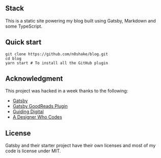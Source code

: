 ## Stack

This is a static site powering my blog built using Gatsby, Markdown and some TypeScript.

## Quick start

```
git clone https://github.com/n0shake/blog.git
cd blog
yarn start # To install all the GitHub plugin
```

## Acknowledgment

This project was hacked in a week thanks to the following:

- [Gatsby](https://www.gatsbyjs.com/)
- [Gatsby GoodReads Plugin](https://www.gatsbyjs.com/plugins/@jamesdanylik/gatsby-source-goodreads/?=goodreads)
- [Guiding Digital](https://www.youtube.com/channel/UCpJHkuyhTtGrelk9kVDVUlg)
- [A Designer Who Codes](https://www.youtube.com/channel/UCD00Is447lWaY04_gNTOaVA)

## License

Gatsby and their starter project have their own licenses and most of my code is license under MIT.